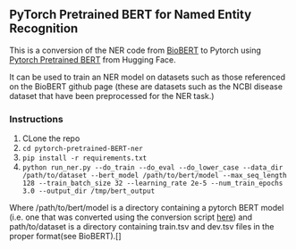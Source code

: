## PyTorch Pretrained BERT for Named Entity Recognition
This is a conversion of the NER code from [BioBERT](https://github.com/dmis-lab/biobert) to Pytorch using [Pytorch Pretrained BERT](https://github.com/huggingface/pytorch-pretrained-BERT) from Hugging Face.

It can be used to train an NER model on datasets such as those referenced on the BioBERT github page (these are datasets such as the NCBI disease dataset that have been preprocessed for the NER task.)

### Instructions
1. CLone the repo
2. `cd pytorch-pretrained-BERT-ner`
3. `pip install -r requirements.txt`
4. `python run_ner.py --do_train --do_eval --do_lower_case --data_dir /path/to/dataset --bert_model /path/to/bert/model --max_seq_length 128 --train_batch_size 32 --learning_rate 2e-5 --num_train_epochs 3.0 --output_dir /tmp/bert_output`

Where /path/to/bert/model is a directory containing a pytorch BERT model (i.e. one that was converted using the conversion script [here](https://github.com/huggingface/pytorch-pretrained-BERT/blob/master/pytorch_pretrained_bert/convert_pytorch_checkpoint_to_tf.py)) and path/to/dataset is a directory containing train.tsv and dev.tsv files in the proper format(see BioBERT).[]

